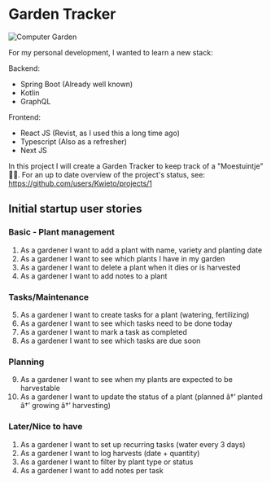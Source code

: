 # Garden Tracker
![Computer Garden](https://cdn.shopify.com/s/files/1/0156/0137/files/Recycled-Computer-Monitor-Garden.jpg?v=1488199327)

For my personal development, I wanted to learn a new stack:

Backend:
- Spring Boot (Already well known)
- Kotlin
- GraphQL

Frontend:
- React JS (Revist, as I used this a long time ago)
- Typescript (Also as a refresher)
- Next JS

In this project I will create a Garden Tracker to keep track of a "Moestuintje" 🧑‍🌾.
For an up to date overview of the project's status, see: https://github.com/users/Kwieto/projects/1

## Initial startup user stories
### Basic - Plant management
1. As a gardener I want to add a plant with name, variety and planting date
2. As a gardener I want to see which plants I have in my garden
3. As a gardener I want to delete a plant when it dies or is harvested
4. As a gardener I want to add notes to a plant

### Tasks/Maintenance
5. As a gardener I want to create tasks for a plant (watering, fertilizing)
6. As a gardener I want to see which tasks need to be done today
7. As a gardener I want to mark a task as completed
8. As a gardener I want to see which tasks are due soon

### Planning
9. As a gardener I want to see when my plants are expected to be harvestable
10. As a gardener I want to update the status of a plant (planned â†’ planted â†’ growing â†’ harvesting)

### Later/Nice to have
1. As a gardener I want to set up recurring tasks (water every 3 days)
2. As a gardener I want to log harvests (date + quantity)
3. As a gardener I want to filter by plant type or status
4. As a gardener I want to add notes per task
